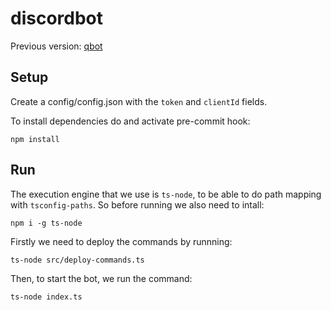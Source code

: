 # discordbot

Previous version: [qbot](https://github.com/raresboza/qbot)
## Setup

Create a config/config.json with the `token` and  `clientId` fields.

To install dependencies do and activate pre-commit hook:
```
npm install
```
## Run
The execution engine that we use is `ts-node`, to be able to do path mapping with `tsconfig-paths`.
So before running we also need to intall:
```
npm i -g ts-node
```
Firstly we need to deploy the commands by runnning:
```
ts-node src/deploy-commands.ts
```
Then, to start the bot, we run the command:
```
ts-node index.ts
```